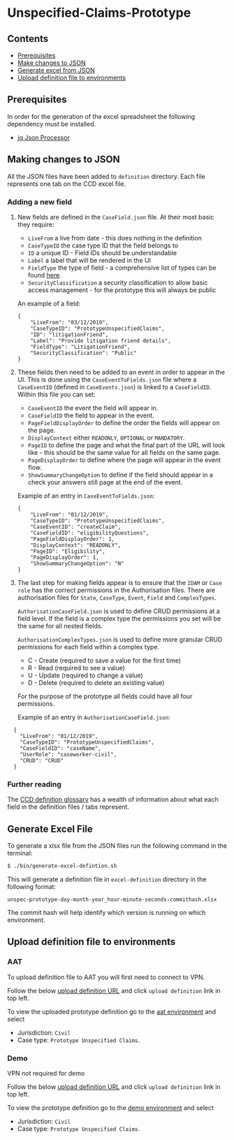 # Unspecified-Claims-Prototype

## Contents
- [Prerequisites](#prerequisites)
- [Make changes to JSON](#making-changes-to-json)
- [Generate excel from JSON](#generate-excel-file)
- [Upload definition file to environments](#upload-definition-file-to-environments)

## Prerequisites
In order for the generation of the excel spreadsheet the following dependency must be installed.
- [jq Json Processor](https://stedolan.github.io/jq)

## Making changes to JSON

All the JSON files have been added to `definition` directory. Each file represents one tab on the CCD excel file.

### Adding a new field

1) New fields are defined in the `CaseField.json` file. At their most basic they require:
    - `LiveFrom` a live from date - this does nothing in the definition
    - `CaseTypeID` the case type ID that the field belongs to
    - `ID` a unique ID - Field IDs should be understandable
    - `Label` a label that will be rendered in the UI
    - `FieldType` the type of field - a comprehensive list of types can be found [here](https://tools.hmcts.net/confluence/display/RCCD/CCD+Supported+Field+Types).
    - `SecurityClassification` a security classification to allow basic access management - for the prototype this will always be public

    An example of a field:
    ```
    {
        "LiveFrom": "03/12/2019",
        "CaseTypeID": "PrototypeUnspecifiedClaims",
        "ID": "litigationFriend",
        "Label": "Provide litigation friend details",
        "FieldType": "LitigationFriend",
        "SecurityClassification": "Public"
    }
    ```

2) These fields then need to be added to an event in order to appear in the UI. This is done using the `CaseEventToFields.json` file where a `CaseEventID` (defined in `CaseEvents.json`) is linked to a `CaseFieldID`. Within this file you can set:

    - `CaseEventID` the event the field will appear in.
    - `CaseFieldID` the field to appear in the event.
    - `PageFieldDisplayOrder` to define the order the fields will appear on the page.
    - `DisplayContext` either `READONLY`, `OPTIONAL` or `MANDATORY`.
    - `PageID` to define the page and what the final part of the URL will look like - this should be the same value for all fields on the same page.
    - `PageDisplayOrder` to define where the page will appear in the event flow.
    - `ShowSummaryChangeOption` to define if the field should appear in a check your answers still page at the end of the event.

    Example of an entry in `CaseEventToFields.json`:

    ```
    {
        "LiveFrom": "01/12/2019",
        "CaseTypeID": "PrototypeUnspecifiedClaims",
        "CaseEventID": "createClaim",
        "CaseFieldID": "eligibilityQuestions",
        "PageFieldDisplayOrder": 1,
        "DisplayContext": "READONLY",
        "PageID": "Eligibility",
        "PageDisplayOrder": 1,
        "ShowSummaryChangeOption": "N"
    }
    ```

3) The last step for making fields appear is to ensure that the `IDAM` or `Case role` has the correct permissions in the Authorisation files. There are authorisation files for `State`, `CaseType`, `Event`, `Field` and `ComplexTypes`.
   
   `AuthorisationCaseField.json` is used to define CRUD permissions at a field level. If the field is a complex type the permissions you set will be the same for all nested fields.
   
   `AuthorisationComplexTypes.json` is used to define more granular CRUD permissions for each field within a complex type.
   
   - C - Create (required to save a value for the first time)
   - R - Read (required to see a value)
   - U - Update (required to change a value)
   - D - Delete (required to delete an existing value)
   
   For the purpose of the prototype all fields could have all four permissions.
   
   Example of an entry in `AuthorisationCaseField.json`:
   
```
  {
    "LiveFrom": "01/12/2019",
    "CaseTypeID": "PrototypeUnspecifiedClaims",
    "CaseFieldID": "caseName",
    "UserRole": "caseworker-civil",
    "CRUD": "CRUD"
  }
```

### Further reading 

The [CCD definition glossary](https://tools.hmcts.net/confluence/display/RCCD/CCD+Definition+Glossary+for+Setting+up+a+Service+in+CCD) has a wealth of information about what each field in the definition files / tabs represent.

## Generate Excel File

To generate a xlsx file from the JSON files run the following command in the terminal:

```bash
$ ./bin/generate-excel-defintion.sh 
```

This will generate a definition file in `excel-definition` directory in the following format:

`unspec-prototype-day-month-year_hour-minute-seconds-commithash.xlsx`

The commit hash will help identify which version is running on which environment.

## Upload definition file to environments

### AAT

To upload definition file to AAT you will first need to connect to VPN.

Follow the below [upload definition URL](http://ccd-admin-web.aat.platform.hmcts.net) and click `upload definition` link in top left.

To view the uploaded prototype definition go to the [aat environment](manage-case.aat.platform.hmcts.net) and select 
- Jurisdiction: `Civil`
- Case type: `Prototype Unspecified Claims`.

### Demo

VPN not required for demo

Follow the below [upload definition URL](http://ccd-admin-web.demo.platform.hmcts.net) and click `upload definition` link in top left.

To view the prototype definition go to the [demo environment](manage-case.demo.platform.hmcts.net/) and select 
- Jurisdiction: `Civil`
- Case type: `Prototype Unspecified Claims`.



